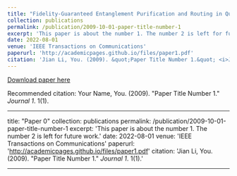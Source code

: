 ```yaml
---
title: "Fidelity-Guaranteed Entanglement Purification and Routing in Quantum Networks"
collection: publications
permalink: /publication/2009-10-01-paper-title-number-1
excerpt: 'This paper is about the number 1. The number 2 is left for future work.'
date: 2022-08-01
venue: 'IEEE Transactions on Communications'
paperurl: 'http://academicpages.github.io/files/paper1.pdf'
citation: 'Jian Li, You. (2009). &quot;Paper Title Number 1.&quot; <i>Journal 1</i>. 1(1).'
---
```


[Download paper here](http://academicpages.github.io/files/paper1.pdf)

Recommended citation: Your Name, You. (2009). "Paper Title Number 1." <i>Journal 1</i>. 1(1).

---
title: "Paper 0"
collection: publications
permalink: /publication/2009-10-01-paper-title-number-1
excerpt: 'This paper is about the number 1. The number 2 is left for future work.'
date: 2022-08-01
venue: 'IEEE Transactions on Communications'
paperurl: 'http://academicpages.github.io/files/paper1.pdf'
citation: 'Jian Li, You. (2009). &quot;Paper Title Number 1.&quot; <i>Journal 1</i>. 1(1).'

---

